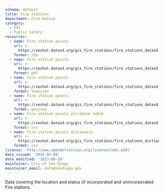 ```yaml
---
schema: default
title: Fire Stations
department: Fire-Rescue
category:
  - GIS
  - Public Safety
resources:
  - name: Fire station points
    url: >-
      https://seshat.datasd.org/gis_fire_stations/fire_stations_datasd.zip
    format: shp
  - name: Fire station points
    url: >-
      https://seshat.datasd.org/gis_fire_stations/fire_stations_datasd.pbf
    format: pbf
  - name: Fire station points
    url: >-
      https://seshat.datasd.org/gis_fire_stations/fire_stations_datasd.topo.json
    format: topojson
  - name: Fire station points
    url: >-
      https://seshat.datasd.org/gis_fire_stations/fire_stations_datasd.geojson
    format: geojson
  - name: Fire station points attribute table
    url: >-
      https://seshat.datasd.org/gis_fire_stations/fire_stations_datasd.csv
    format: csv
  - name: Fire station points dictionary
    url: >-
      https://seshat.datasd.org/gis_fire_stations/fire_stations_dictionary_datasd.csv
    format: csv
license: 'http://www.opendefinition.org/licenses/odc-pddl'
date_issued: '2016-05-09'
date_modified: '2023-09-19'
maintainer: City of San Diego
maintainer_email: data@sandiego.gov
---
```

Data covering the location and status of incorporated and unincorporated Fire stations.
